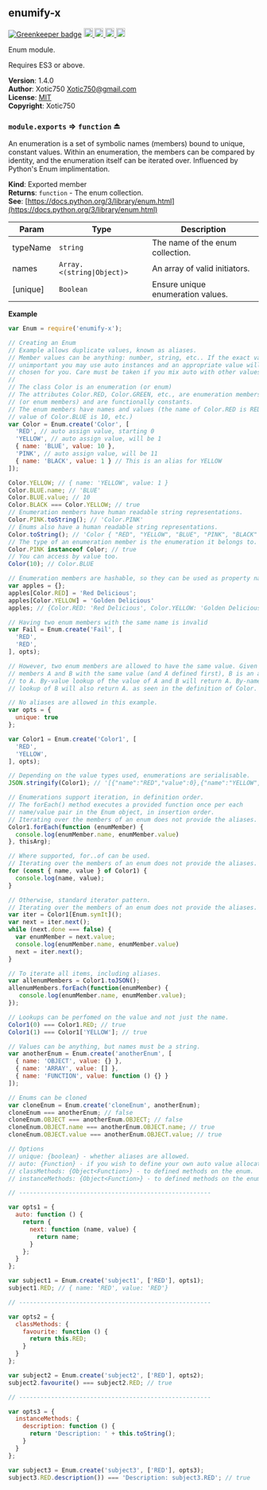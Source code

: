 <a name="module_enumify-x"></a>

## enumify-x

[![Greenkeeper badge](https://badges.greenkeeper.io/Xotic750/enumify-x.svg)](https://greenkeeper.io/)
<a href="https://travis-ci.org/Xotic750/enumify-x"
title="Travis status">
<img
src="https://travis-ci.org/Xotic750/enumify-x.svg?branch=master"
alt="Travis status" height="18">
</a>
<a href="https://david-dm.org/Xotic750/enumify-x"
title="Dependency status">
<img src="https://david-dm.org/Xotic750/enumify-x.svg"
alt="Dependency status" height="18"/>
</a>
<a
href="https://david-dm.org/Xotic750/enumify-x#info=devDependencies"
title="devDependency status">
<img src="https://david-dm.org/Xotic750/enumify-x/dev-status.svg"
alt="devDependency status" height="18"/>
</a>
<a href="https://badge.fury.io/js/enumify-x" title="npm version">
<img src="https://badge.fury.io/js/enumify-x.svg"
alt="npm version" height="18">
</a>

Enum module.

Requires ES3 or above.

**Version**: 1.4.0  
**Author**: Xotic750 <Xotic750@gmail.com>  
**License**: [MIT](&lt;https://opensource.org/licenses/MIT&gt;)  
**Copyright**: Xotic750  
<a name="exp_module_enumify-x--module.exports"></a>

### `module.exports` ⇒ <code>function</code> ⏏
An enumeration is a set of symbolic names (members) bound to unique, constant
values. Within an enumeration, the members can be compared by identity, and
the enumeration itself can be iterated over.
Influenced by Python's Enum implimentation.

**Kind**: Exported member  
**Returns**: <code>function</code> - The enum collection.  
**See**: [https://docs.python.org/3/library/enum.html](https://docs.python.org/3/library/enum.html)  

| Param | Type | Description |
| --- | --- | --- |
| typeName | <code>string</code> | The name of the enum collection. |
| names | <code>Array.&lt;(string\|Object)&gt;</code> | An array of valid initiators. |
| [unique] | <code>Boolean</code> | Ensure unique enumeration values. |

**Example**  
```js
var Enum = require('enumify-x');

// Creating an Enum
// Example allows duplicate values, known as aliases.
// Member values can be anything: number, string, etc.. If the exact value is
// unimportant you may use auto instances and an appropriate value will be
// chosen for you. Care must be taken if you mix auto with other values.
//
// The class Color is an enumeration (or enum)
// The attributes Color.RED, Color.GREEN, etc., are enumeration members
// (or enum members) and are functionally constants.
// The enum members have names and values (the name of Color.RED is RED,
// value of Color.BLUE is 10, etc.)
var Color = Enum.create('Color', [
  'RED', // auto assign value, starting 0
  'YELLOW', // auto assign value, will be 1
  { name: 'BLUE', value: 10 },
  'PINK', // auto assign value, will be 11
  { name: 'BLACK', value: 1 } // This is an alias for YELLOW
]);

Color.YELLOW; // { name: 'YELLOW', value: 1 }
Color.BLUE.name; // 'BLUE'
Color.BLUE.value; // 10
Color.BLACK === Color.YELLOW; // true
// Enumeration members have human readable string representations.
Color.PINK.toString(); // 'Color.PINK'
// Enums also have a human readable string representations.
Color.toString(); // 'Color { "RED", "YELLOW", "BLUE", "PINK", "BLACK" }'
// The type of an enumeration member is the enumeration it belongs to.
Color.PINK instanceof Color; // true
// You can access by value too.
Color(10); // Color.BLUE

// Enumeration members are hashable, so they can be used as property names.
var apples = {};
apples[Color.RED] = 'Red Delicious';
apples[Color.YELLOW] = 'Golden Delicious'
apples; // {Color.RED: 'Red Delicious', Color.YELLOW: 'Golden Delicious'}

// Having two enum members with the same name is invalid
var Fail = Enum.create('Fail', [
  'RED',
  'RED',
], opts);

// However, two enum members are allowed to have the same value. Given two
// members A and B with the same value (and A defined first), B is an alias
// to A. By-value lookup of the value of A and B will return A. By-name
// lookup of B will also return A. as seen in the definition of Color.

// No aliases are allowed in this example.
var opts = {
  unique: true
};

var Color1 = Enum.create('Color1', [
  'RED',
  'YELLOW',
], opts);

// Depending on the value types used, enumerations are serialisable.
JSON.stringify(Color1); // '[{"name":"RED","value":0},{"name":"YELLOW","value":1}]'

// Enumerations support iteration, in definition order.
// The forEach() method executes a provided function once per each
// name/value pair in the Enum object, in insertion order.
// Iterating over the members of an enum does not provide the aliases.
Color1.forEach(function (enumMember) {
  console.log(enumMember.name, enumMember.value)
}, thisArg);

// Where supported, for..of can be used.
// Iterating over the members of an enum does not provide the aliases.
for (const { name, value } of Color1) {
  console.log(name, value);
}

// Otherwise, standard iterator pattern.
// Iterating over the members of an enum does not provide the aliases.
var iter = Color1[Enum.symIt]();
var next = iter.next();
while (next.done === false) {
  var enumMember = next.value;
  console.log(enumMember.name, enumMember.value)
  next = iter.next();
}

// To iterate all items, including aliases.
var allenumMembers = Color1.toJSON();
allenumMembers.forEach(function(enumMember) {
   console.log(enumMember.name, enumMember.value);
});

// Lookups can be perfomed on the value and not just the name.
Color1(0) === Color1.RED; // true
Color1(1) === Color1['YELLOW']; // true

// Values can be anything, but names must be a string.
var anotherEnum = Enum.create('anotherEnum', [
  { name: 'OBJECT', value: {} },
  { name: 'ARRAY', value: [] },
  { name: 'FUNCTION', value: function () {} }
]);

// Enums can be cloned
var cloneEnum = Enum.create('cloneEnum', anotherEnum);
cloneEnum === anotherEnum; // false
cloneEnum.OBJECT === anotherEnum.OBJECT; // false
cloneEnum.OBJECT.name === anotherEnum.OBJECT.name; // true
cloneEnum.OBJECT.value === anotherEnum.OBJECT.value; // true

// Options
// unique: {boolean} - whether aliases are allowed.
// auto: {Function} - if you wish to define your own auto value allocation.
// classMethods: {Object<Function>} - to defined methods on the enum.
// instanceMethods: {Object<Function>} - to defined methods on the enum members.

// ------------------------------------------------------

var opts1 = {
  auto: function () {
    return {
      next: function (name, value) {
        return name;
      }
    };
  }
};

var subject1 = Enum.create('subject1', ['RED'], opts1);
subject1.RED; // { name: 'RED', value: 'RED'}

// ------------------------------------------------------

var opts2 = {
  classMethods: {
    favourite: function () {
      return this.RED;
    }
  }
};

var subject2 = Enum.create('subject2', ['RED'], opts2);
subject2.favourite() === subject2.RED; // true

// ------------------------------------------------------

var opts3 = {
  instanceMethods: {
    description: function () {
      return 'Description: ' + this.toString();
    }
  }
};

var subject3 = Enum.create('subject3', ['RED'], opts3);
subject3.RED.description()) === 'Description: subject3.RED'; // true
```
